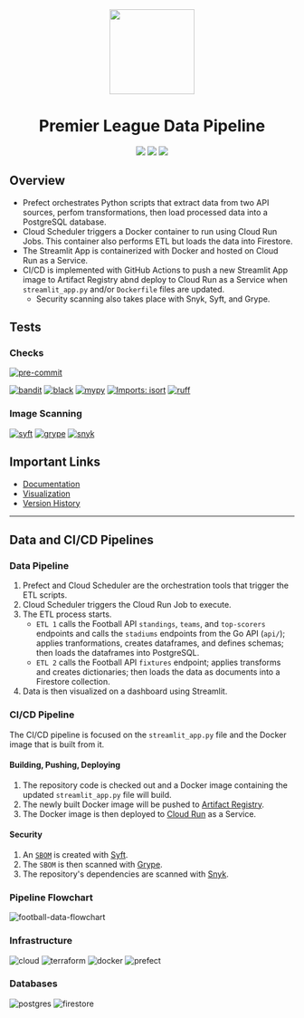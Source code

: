 <div style="text-align: center">
<img height="150" width="150" src="https://cdn.simpleicons.org/premierleague/black/lightgray" />

<h1 style="text-align: center">Premier League Data Pipeline</h1>

<img src="https://img.shields.io/github/actions/workflow/status/digitalghost-dev/premier-league/ci.yaml?style=flat-square&logo=github&label=CI%2FCD"/>
<img src="https://img.shields.io/badge/Streamlit_App_Version-3.1.0-FF4B4B?style=flat-square&logo=streamlit"/>
<img src="https://img.shields.io/github/repo-size/digitalghost-dev/premier-league?style=flat-square&label=Repo%20Size&color=DEA584">
</div>

## Overview
* Prefect orchestrates Python scripts that extract data from two API sources, perfom transformations, then load processed data into a PostgreSQL database.
* Cloud Scheduler triggers a Docker container to run using Cloud Run Jobs. This container also performs ETL but loads the data into Firestore.
* The Streamlit App is containerized with Docker and hosted on Cloud Run as a Service.
* CI/CD is implemented with GitHub Actions to push a new Streamlit App image to Artifact Registry abnd deploy to Cloud Run as a Service when `streamlit_app.py` and/or `Dockerfile` files are updated.
    * Security scanning also takes place with Snyk, Syft, and Grype.

## Tests

### Checks
[![pre-commit](https://img.shields.io/badge/validation-pre--commit-FAB040?style=flat-square&logo=pre-commit)](https://pre-commit.com)

[![bandit](https://img.shields.io/badge/security-bandit-yellow?style=flat-square)](https://github.com/PyCQA/bandit)
[![black](https://img.shields.io/badge/style-black-black?style=flat-square)](https://github.com/psf/Black)
[![mypy](https://img.shields.io/badge/type_checking%20-mypy-0096c7?style=flat-square)](https://github.com/python/mypy)
[![Imports: isort](https://img.shields.io/badge/sorting-isort-ef8336?style=flat-square)](https://pycqa.github.io/isort/)
[![ruff](https://img.shields.io/badge/linter-ruff-FCC21B?style=flat-square&)](https://github.com/astral-sh/Ruff)

### Image Scanning
[![syft](https://img.shields.io/badge/SBOM-Syft-D939AB?style=flat-square)](https://github.com/anchore/syft)
[![grype](https://img.shields.io/badge/Image_Scanning-Grype-4A8CFF?style=flat-square)](https://github.com/anchore/grype)
[![snyk](https://img.shields.io/badge/Dependency_Security-Snyk-E5E4E2?style=flat-square)](https://snyk.io)


## Important Links

* [Documentation](https://docs.digitalghost.dev/)
* [Visualization](https://premierleague.streamlit.app/)
* [Version History](https://github.com/digitalghost-dev/premier-league/blob/main/CHANGELOG.md)

---

## Data and CI/CD Pipelines
### Data Pipeline
1. Prefect and Cloud Scheduler are the orchestration tools that trigger the ETL scripts.
2. Cloud Scheduler triggers the Cloud Run Job to execute.
3. The ETL process starts.
    * `ETL 1` calls the Football API `standings`, `teams`, and `top-scorers` endpoints and calls the `stadiums` endpoints from the Go API (`api/`); applies tranformations, creates dataframes, and defines schemas; then loads the dataframes into PostgreSQL. 
    * `ETL 2` calls the Football API `fixtures` endpoint; applies transforms and creates dictionaries; then loads the data as documents into a Firestore collection.
4. Data is then visualized on a dashboard using Streamlit.

### CI/CD Pipeline
The CI/CD pipeline is focused on the `streamlit_app.py` file and the Docker image that is built from it.

#### Building, Pushing, Deploying
1. The repository code is checked out and a Docker image containing the updated `streamlit_app.py` file will build.
2. The newly built Docker image will be pushed to [Artifact Registry](https://cloud.google.com/artifact-registry).
3. The Docker image is then deployed to [Cloud Run](https://cloud.google.com/run/docs/overview/what-is-cloud-run) as a Service.

#### Security
1. An [`SBOM`](https://www.linuxfoundation.org/blog/blog/what-is-an-sbom) is created with [Syft](https://github.com/anchore/syft).
2. The `SBOM` is then scanned with [Grype](https://github.com/anchore/grype).
3. The repository's dependencies are scanned with [Snyk](https://github.com/snyk/actions/tree/master/python-3.10).

### Pipeline Flowchart
![football-data-flowchart](https://storage.googleapis.com/pipeline-flowcharts/football-data-pipeline-flowchart.png)

### Infrastructure
![cloud](https://img.shields.io/badge/Cloud-GCP-4285F4?style=flat-square&logo=google-cloud)
![terraform](https://img.shields.io/badge/IaC-Terraform-5C4EE5?style=flat-square&logo=terraform)
![docker](https://img.shields.io/badge/Containers-Docker-2496ED?style=flat-square&logo=docker)
![prefect](https://img.shields.io/badge/Orchestration-Prefect-024DFD?style=flat-square&logo=prefect)

### Databases
![postgres](https://img.shields.io/badge/RDMS-PostgreSQL-336791?style=flat-square&labelColor=white&logo=postgresql)
![firestore](https://img.shields.io/badge/NoSQL-Firestore-FFA611?style=flat-square&logo=firebase)